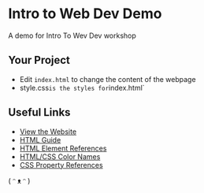 # Intro to Web Dev Demo

A demo for Intro To Wev Dev workshop

## Your Project

- Edit `index.html` to change the content of the webpage
- style.css` is the styles for `index.html`

## Useful Links

- [View the Website](https://charliexu07.github.io/Intro-Web-Dev-Glitch-Workshop/index.html)
- [HTML Guide](https://www.w3schools.com/html/html_intro.asp)
- [HTML Element References](https://www.w3schools.com/tags/)
- [HTML/CSS Color Names](https://www.w3schools.com/colors/colors_names.asp)
- [CSS Property References](https://www.w3schools.com/cssref/default.asp)

( ᵔ ᴥ ᵔ )
